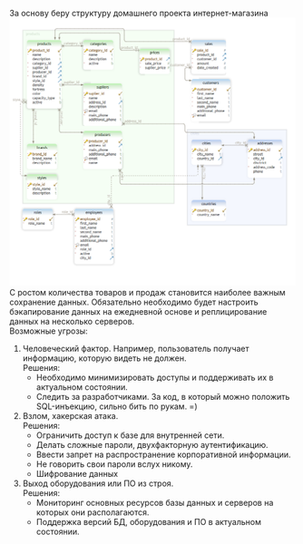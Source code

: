 За основу беру структуру домашнего проекта интернет-магазина  
![](https://github.com/nikerov-kirill/OtusDB_2021/blob/master/DBScheme.png)
С ростом количества товаров и продаж становится наиболее важным сохранение данных. Обязательно необходимо будет настроить бэкапирование данных на ежедневной основе и реплицирование данных на несколько серверов.  
Возможные угрозы:  
1. Человеческий фактор. Например, пользователь получает информацию, которую видеть не должен.  
   Решения:  
    - Необходимо минимизировать доступы и поддерживать их в актуальном состоянии.
    - Следить за разработчиками. За код, в который можно положить SQL-инъекцию, сильно бить по рукам. =)
2. Взлом, хакерская атака.  
    Решения:  
    - Ограничить доступ к базе для внутренней сети.
    - Делать сложные пароли, двухфакторную аутентификацию. 
    - Ввести запрет на распространение корпоративной информации.
    - Не говорить свои пароли вслух никому.
    - Шифрование данных
3. Выход оборудования или ПО из строя.  
    Решения:  
    - Мониторинг основных ресурсов базы данных и серверов на которых они располагаются.
    - Поддержка версий БД, оборудования и ПО в актуальном состоянии.

